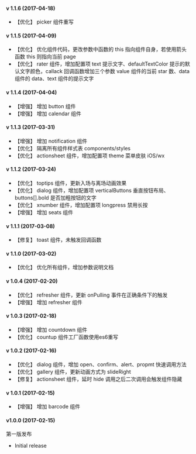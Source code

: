 #### v 1.1.6 (2017-04-18)

- 【优化】 picker 组件重写

#### v 1.1.5 (2017-04-09)

- 【优化】 优化组件代码，更改参数中函数的 this 指向组件自身，若使用箭头函数 this 则指向当前 page
- 【优化】 rater 组件，增加配置项 text 提示文字、defaultTextColor 提示的默认文字颜色，callack 回调函数增加三个参数 value 组件的当前 star 数、data 组件的 data、text 组件的提示文字

#### v 1.1.4 (2017-04-04)

- 【增强】 增加 button 组件
- 【增强】 增加 calendar 组件

#### v 1.1.3 (2017-03-31)

- 【增强】 增加 notification 组件
- 【优化】 隔离所有组件样式表 components/styles
- 【优化】 actionsheet 组件，增加配置项 theme 菜单皮肤 iOS/wx

#### v 1.1.2 (2017-03-24)

- 【优化】 toptips 组件，更新入场与离场动画效果
- 【优化】 dialog 组件，增加配置项 verticalButtons 垂直按钮布局、buttons[].bold 是否加粗按钮的文字
- 【优化】 xnumber 组件，增加配置项 longpress 禁用长按
- 【增强】 增加 seats 组件

#### v 1.1.1 (2017-03-08)

- 【修复】 toast 组件，未触发回调函数

#### v 1.1.0 (2017-03-02)

- 【优化】 优化所有组件，增加参数说明文档

#### v 1.0.4 (2017-02-20)

- 【优化】 refresher 组件，更新 onPulling 事件在正确条件下的触发
- 【增强】 增加 refresher 组件

#### v 1.0.3 (2017-02-18)

- 【增强】 增加 countdown 组件
- 【优化】 countup 组件工厂函数使用es6重写

#### v 1.0.2 (2017-02-16)

- 【优化】 dialog 组件，增加 open、confirm、alert、propmt 快速调用方法
- 【优化】 gallery 组件，更新动画方式为 slideRight
- 【修复】 actionsheet 组件，延时 hide 调用之后二次调用会触发组件隐藏

#### v 1.0.1 (2017-02-15)

- 【增强】 增加 barcode 组件

#### v1.0.0 (2017-02-15)

第一版发布

- Initial release